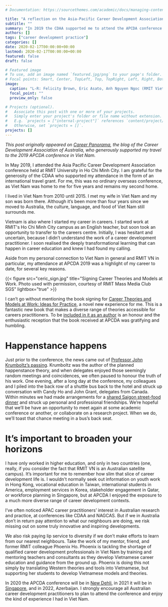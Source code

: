 ```yaml
---
# Documentation: https://sourcethemes.com/academic/docs/managing-content/

title: "A reflection on the Asia-Pacific Career Development Association conference 2019, Ho Chi Minh City, Vietnam"
subtitle: ""
summary: "In 2019 the CDAA supported me to attend the APCDA conference in Viet Nam."
authors: []
tags: ["career development practice"]
categories: []
date: 2020-02-17T00:00:00+00:00
lastmod: 2020-02-17T00:00:00+00:00
featured: false
draft: false

# Featured image
# To use, add an image named `featured.jpg/png` to your page's folder.
# Focal points: Smart, Center, TopLeft, Top, TopRight, Left, Right, BottomLeft, Bottom, BottomRight.
image:
  caption: "L-R: Felicity Brown, Eric Asato, Anh Nguyen Ngoc (RMIT Vietnam), Phoenix Ho (Hon Viet Institute), Michael Healy (USQ)"
  focal_point: ""
  preview_only: false

# Projects (optional).
#   Associate this post with one or more of your projects.
#   Simply enter your project's folder or file name without extension.
#   E.g. `projects = ["internal-project"]` references `content/project/deep-learning/index.md`.
#   Otherwise, set `projects = []`.
projects: []
---
```


_This post originally appeared on [Career Panorama](https://www.cdaa.org.au/blog/experiences-and-learnings-from-the-2019-apcda-annual-conference), the blog of the Career Development Association of Australia, who generously supported my travel to the 2019 APCDA conference in Viet Nam._

In May 2019, I attended the Asia Pacific Career Development Association conference held at RMIT University in Ho Chi Minh City. 
I am grateful for the generosity of the CDAA who supported my attendance in the form of an international travel grant. 
For me, this was no ordinary overseas conference, as Viet Nam was home to me for five years and remains my second home.

I lived in Viet Nam from 2010 until 2015. 
I met my wife in Viet Nam and my son was born there. 
Although it’s been more than four years since we moved to Australia, the culture, language, and food of Viet Nam still surrounds me.

Vietnam is also where I started my career in careers. 
I started work at RMIT's Ho Chi Minh City campus as an English teacher, but soon took an opportunity to transfer to the careers centre. 
Initially, I was hesitant and uncertain, because I didn’t understand the work of a career development practitioner. 
I soon realised the deeply transformational learning that can happen in career education and knew I had found my calling.

Aside from my personal connection to Viet Nam in general and RMIT VN in particular, my attendance at APCDA 2019 was a highlight of my career to date, for several key reasons.

{{< figure src="ceric_sign.jpg" title="Signing Career Theories and Models at Work. Photo used with permission, courtesy of RMIT Mass Media Club SGS" lightbox="true" >}}

I can’t go without mentioning the book signing for [Career Theories and Models at Work: Ideas for Practice](https://ceric.ca/publications/career-theories-and-models-at-work-ideas-for-practice/), a novel new experience for me. 
This is a fantastic new book that makes a diverse range of theories accessible for careers practitioners. 
To be [included in it as an author](https://mojohealy.com/publication/healy-mcilveen-2019/) is an honour and the enthusiastic reception that the book received at APCDA was gratifying and humbling.

# Happenstance happens
Just prior to the conference, the news came out of [Professor John Krumboltz’s passing](https://ed.stanford.edu/news/stanford-professor-john-d-krumboltz-who-developed-theory-planned-happenstance-dies). Krumboltz was the author of the planned happenstance theory, and when delegates enjoyed those seemingly random meetings and coincidences, we often paused to honour the truth of his work. 
One evening, after a long day at the conference, my colleagues and I piled into the back row of a shuttle bus back to the hotel and struck up conversation with Candy Ho and John Grant, delegates from Canada. 
Within minutes we had made arrangements for a [shared Saigon street-food dinner](https://twitter.com/CanceHo/status/1133621108958216192/photo/2) and struck up personal and professional friendships. 
We’re hopeful that we’ll be have an opportunity to meet again at some academic conference or another, or collaborate on a research project. 
When we do, we’ll toast that chance meeting in a bus’s back seat.

# It’s important to broaden your horizons
I have only worked in higher education, and only in two countries (one, really, if you consider the fact that RMIT VN is an Australian satellite campus). 
It’s important for me to remember how slim that slice of career development life is. 
I wouldn't normally seek out information on youth work in Hong Kong, vocational education in Taiwan, international students in America, employment services in Korea, stakeholder engagement in Qatar, or workforce planning in Singapore, but at APCDA I enjoyed the exposure to a much more diverse range of career development contexts.

I’ve often noticed APAC career practitioners’ interest in Australian research and practice, at conferences like CDAA and NAGCAS. 
But if we in Australia don’t in return pay attention to what our neighbours are doing, we risk missing out on some truly innovative and inspiring developments.

We also risk paying lip service to diversity if we don’t make efforts to learn from our nearest neighbours. Take the work of my mentor, friend, and former RMIT colleague Phoenix Ho. 
Phoenix is tackling the shortage of qualified career development professionals in Viet Nam by training and mentoring teachers and consultants as they develop Vietnamese career education and guidance from the ground up. 
Phoenix is doing this not simply by translating Western theories and tools into Vietnamese, but supporting her students to develop Vietnamese models and theories.

In 2020 the APCDA conference will be in [New Dehli](https://apcda.wildapricot.org/2020-Conference), in 2021 it will be in [Singapore](https://apcda.wildapricot.org/2021-Conference), and in 2022, Azerbaijan. 
I strongly encourage all Australian career development practitioners to plan to attend the conference and enjoy the kind of experience I had in Viet Nam.
